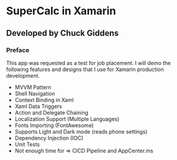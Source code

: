 
# SuperCalc in Xamarin
## Developed by Chuck Giddens

### Preface
This app was requested as a test for job placement.  I will demo the following features and designs that I use for Xamarin production development.

- MVVM Pattern
- Shell Navigation
- Context Binding in Xaml
- Xaml Data Triggers
- Action and Delegate Chaining
- Localization Support (Multiple Languages)
- Fonts Importing (FontAwesome)
- Supports Light and Dark mode (reads phone settings)
- Dependency Injection (IOC)
- Unit Tests 
- Not enough time for => CICD Pipeline and AppCenter.ms

